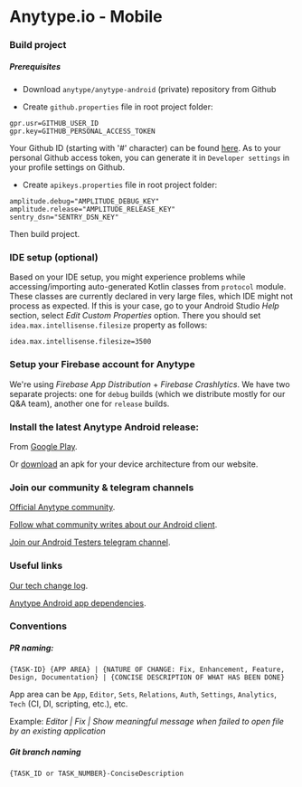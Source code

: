 # Anytype.io - Mobile

### Build project

##### Prerequisites

- Download `anytype/anytype-android` (private) repository from Github
  
- Create `github.properties` file in root project folder:

```
gpr.usr=GITHUB_USER_ID
gpr.key=GITHUB_PERSONAL_ACCESS_TOKEN
```

Your Github ID (starting with '#' character) can be found [here](https://caius.github.io/github_id/). As to your personal Github access token, you can generate it in `Developer settings` in your profile settings on Github. 

- Create `apikeys.properties` file in root project folder:

```
amplitude.debug="AMPLITUDE_DEBUG_KEY"
amplitude.release="AMPLITUDE_RELEASE_KEY"
sentry_dsn="SENTRY_DSN_KEY"
```

Then build project.

### IDE setup (optional) 

Based on your IDE setup, you might experience problems while accessing/importing auto-generated Kotlin classes from `protocol` module. These classes are currently declared in very large files, which IDE might not process as expected. If this is your case, go to your Android Studio _Help_ section, select _Edit Custom Properties_ option. There you should set `idea.max.intellisense.filesize` property as follows:

```
idea.max.intellisense.filesize=3500
```

### Setup your Firebase account for Anytype

We're using *Firebase App Distribution* + *Firebase Crashlytics*. We have two separate projects: one for `debug` builds (which we distribute mostly for our Q&A team), another one for `release` builds.

### Install the latest Anytype Android release: 

From [Google Play](https://play.google.com/store/apps/details?id=com.anytypeio.anytype).

Or [download](https://download.anytype.io/) an apk for your device architecture from our website.

### Join our community & telegram channels

[Official Anytype community](https://community.anytype.io/).

[Follow what community writes about our Android client](https://community.anytype.io/tag/Android).

[Join our Android Testers telegram channel](https://t.me/+vEb8COFY7rY5Mzli).

### Useful links

[Our tech change log](https://github.com/anytypeio/android-anytype/blob/develop/CHANGELOG.md).

[Anytype Android app dependencies](https://github.com/anytypeio/android-anytype/blob/develop/gradle/libs.versions.toml).

### Conventions

##### PR naming: 
```
{TASK-ID} {APP AREA} | {NATURE OF CHANGE: Fix, Enhancement, Feature, Design, Documentation} | {CONCISE DESCRIPTION OF WHAT HAS BEEN DONE}
```
App area can be `App`, `Editor`, `Sets`, `Relations`, `Auth`, `Settings`, `Analytics`, `Tech` (CI, DI, scripting, etc.), etc.

Example: *Editor | Fix | Show meaningful message when failed to open file by an existing application*

##### Git branch naming
```
{TASK_ID or TASK_NUMBER}-ConciseDescription
```



